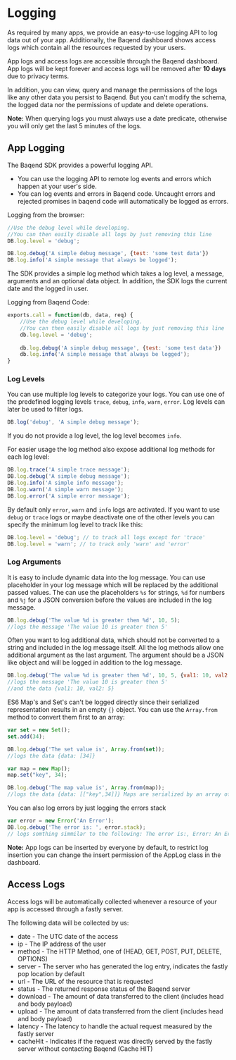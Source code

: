# Logging

As required by many apps, we provide an easy-to-use logging API to log data out of your app. Additionally, the Baqend dashboard shows access logs which contain all the resources requested by your users.

App logs and access logs are accessible through the Baqend dashboard. 
App logs will be kept forever and access logs will be removed after **10 days** due to privacy terms. 

In addition, you can view, query and manage the permissions of the logs like any other data you persist to Baqend. 
But you can't modify the schema, the logged data nor the permissions of update and delete operations.

<div class="note"><strong>Note:</strong> When querying logs you must always use a date predicate, otherwise you will only get the last 5 minutes of 
the logs.</div>

## App Logging

The Baqend SDK provides a powerful logging API. 

- You can use the logging API to remote log events and errors which happen at your user's side.
- You can log events and errors in Baqend code. Uncaught errors and rejected promises in baqend code will automatically 
  be logged as errors.

Logging from the browser:

```js
//Use the debug level while developing. 
//You can then easily disable all logs by just removing this line
DB.log.level = 'debug'; 

DB.log.debug('A simple debug message', {test: 'some test data'})
DB.log.info('A simple message that always be logged');
```

The SDK provides a simple log method which takes a log level, a message, arguments and an optional data object.
In addition, the SDK logs the current date and the logged in user.

Logging from Baqend Code:

```js
exports.call = function(db, data, req) {
    //Use the debug level while developing. 
    //You can then easily disable all logs by just removing this line
    db.log.level = 'debug'; 
    
    db.log.debug('A simple debug message', {test: 'some test data'})
    db.log.info('A simple message that always be logged');  
}
```


### Log Levels
You can use multiple log levels to categorize your logs. You can use one of the predefined logging levels 
`trace`, `debug`, `info`, `warn`, `error`. Log levels can later be used to filter logs.

```js
DB.log('debug', 'A simple debug message');
```

If you do not provide a log level, the log level becomes `info`.

For easier usage the log method also expose additional log methods for each log level:

```js
DB.log.trace('A simple trace message');
DB.log.debug('A simple debug message');
DB.log.info('A simple info message');
DB.log.warn('A simple warn message');
DB.log.error('A simple error message');
```

By default only `error`, `warn` and `info` logs are activated. If you want to use `debug` or `trace` logs or maybe deactivate one of the other levels you can specify the minimum log level to track like this:
```js
DB.log.level = 'debug'; // to track all logs except for 'trace'
DB.log.level = 'warn'; // to track only 'warn' and 'error'
```

### Log Arguments

It is easy to include dynamic data into the log message. 
You can use placeholder in your log message which will be replaced by the additional passed values.
The can use the placeholders `%s` for strings, `%d` for numbers and `%j` for a JSON conversion before the values are 
included in the log message.
 
```js
DB.log.debug('The value %d is greater then %d', 10, 5);
//logs the message 'The value 10 is greater then 5'
```

Often you want to log additional data, which should not be converted to a string and included in the log message itself. 
All the log methods allow one additional argument as the last argument. 
The argument should be a JSON like object and will be logged in addition to the log message. 

```js
DB.log.debug('The value %d is greater then %d', 10, 5, {val1: 10, val2: 5});
//logs the message 'The value 10 is greater then 5'
//and the data {val1: 10, val2: 5}
```

ES6 Map's and Set's can't be logged directly since their serialized representation results in an empty `{}` object.
You can use the `Array.from` method to convert them first to an array:

```js
var set = new Set();
set.add(34);

DB.log.debug('The set value is', Array.from(set));
//logs the data {data: [34]}

var map = new Map();
map.set("key", 34);

DB.log.debug('The map value is', Array.from(map));
//logs the data {data: [["key",34]]} Maps are serialized by an array of key value pairs
```

You can also log errors by just logging the errors stack

```js
var error = new Error('An Error');
DB.log.debug('The error is: ', error.stack);
// logs somthing simmilar to the following: The error is:, Error: An Error    at <anonymous>:1:21
```

<div class="note"><strong>Note:</strong> App logs can be inserted by everyone by default, to restrict log insertion you can change the insert permission
of the AppLog class in the dashboard.</div>


## Access Logs

Access logs will be automatically collected whenever a resource of your app is accessed through a fastly server. 

The following data will be collected by us:

- date - The UTC date of the access
- ip - The IP address of the user
- method - The HTTP Method, one of (HEAD, GET, POST, PUT, DELETE, OPTIONS)
- server - The server who has generated the log entry, indicates the fastly pop location by default
- url - The URL of the resource that is requested
- status - The returned response status of the Baqend server
- download - The amount of data transferred to the client (includes head and body payload)
- upload - The amount of data transferred from the client (includes head and body payload)
- latency - The latency to handle the actual request measured by the fastly server 
- cacheHit - Indicates if the request was directly served by the fastly server without contacting Baqend (Cache HIT)
